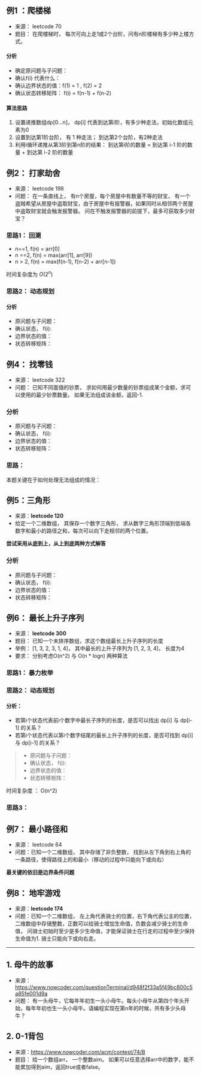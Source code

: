 
## 例1 ：爬楼梯

- 来源： leetcode 70
- 题目： 在爬楼梯时， 每次可向上走1或2个台阶，问有n阶楼梯有多少种上楼方式。

#### 分析

- 确定原问题与子问题：
- 确认f(i) 代表什么：
- 确认边界状态的值：f(1) = 1 , f(2) = 2
- 确认状态转移矩阵： f(i)  = f(n-1) + f(n-2)


#### 算法思路

1. 设置递推数组dp[0...n]， dp[i] 代表到达第i阶，有多少种走法，初始化数组元素为0
2. 设置到达第1阶台阶， 有 1  种走法； 到达第2个台阶，有2种走法
3. 利用i循环递推从第3阶到第n阶的结果：
   到达第i阶的数量 = 到达第 i-1 阶的数量 + 到达第 i-2 阶的数量


## 例2： 打家劫舍

- 来源： leetcode 198
- 问题： 在一条直线上， 有n个房屋，每个房屋中有数量不等的财宝， 有一个盗贼希望从房屋中盗取财宝，由于房屋中有报警器，如果同时从相邻两个房屋中盗取财宝就会触发报警器。 问在不触发报警器的前提下，最多可获取多少财宝？

### 思路1： 回溯

- n==1, f(n) = arr[0]
- n ==2, f(n) = max(arr[1], arr[9])
- n > 2, f(n) = max(f(n-1), f(n-2) + arr[n-1])

时间复杂度为 $O(2^n)$

### 思路2： 动态规划

#### 分析

- 原问题与子问题： 
- 确认状态， f(i): 
- 边界状态的值：
- 状态转移矩阵：



## 例4： 找零钱

- 来源： leetcode 322
- 问题： 已知不同面值的钞票， 求如何用最少数量的钞票组成某个金额，求可以使用的最少钞票数量。 如果无法组成该金额，返回-1.

### 分析

- 原问题与子问题： 
- 确认状态， f(i): 
- 边界状态的值：
- 状态转移矩阵：

### 思路：

本题关键在于如何处理无法组成的情况：


## 例5：三角形

- 来源：**leetcode 120**
- 给定一个二维数组， 其保存一个数字三角形， 求从数字三角形顶端到低端各数字和最小的路径之和，每次可以向下走相邻的两个位置。

**尝试采用从底到上，从上到底两种方式解答**

### 分析

- 原问题与子问题： 
- 确认状态， f(i): 
- 边界状态的值：
- 状态转移矩阵： 

## 例6： 最长上升子序列

- 来源： **leetcode 300**
- 题目： 已知一个未排序数组，求这个数组最长上升子序列的长度
- 举例： [1, 3, 2, 3, 1, 4]， 其中最长的上升子序列为 [1, 2, 3, 4]， 长度为4
- 要求： 分别考虑O(n^2) 与 O(n * logn) 两种算法

### 思路1： 暴力枚举



### 思路2： 动态规划

#### 分析：

- 若第i个状态代表前i个数字中最长子序列的长度，是否可以找出 dp[i] 与 dp[i-1] 的关系？
- 若第i个状态代表以第i个数字结尾的最长上升子序列的长度，是否可找到 dp[i] 与 dp[i-1] 的关系？

> - 原问题与子问题： 
> - 确认状态， f(i): 
> - 边界状态的值：
> - 状态转移矩阵： 

时间复杂度 ： O(n^2)


### 思路3： 



## 例7： 最小路径和

- 来源： leetcode 64
- 问题：已知一个二维数组， 其中存储了非负整数， 找到从左下角到右上角的一条路径，使得路径上的和最小（移动的过程中只能向下或向右）

**最关键的依旧是边界条件问题**


## 例8： 地牢游戏

- 来源：**leetcode 174**
- 问题：已知一个二维数组， 左上角代表骑士的位置，右下角代表公主的位置， 二维数组中存储整数，正数可以给骑士增加生命值，负数会减少骑士的生命值， 问骑士初始时至少是多少生命值，才能保证骑士在行走的过程中至少保持生命值为1. 骑士只能向下或向右走。

---


## 1. 母牛的故事
- 来源：https://www.nowcoder.com/questionTerminal/d948f2f33a5f49bc800c5a85fe001d9a
- 问题： 有一头母牛，它每年年初生一头小母牛。每头小母牛从第四个年头开始，每年年初也生一头小母牛。请编程实现在第n年的时候，共有多少头母牛？ 


## 2. 0-1背包
- 来源：https://www.nowcoder.com/acm/contest/74/B
- 题目： 给一个数组arr， 一个整数aim。 如果可以任意选择arr中的数字，能不能累加得到aim，返回true或者false。